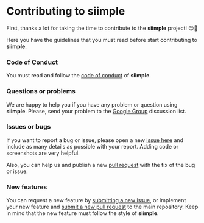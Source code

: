 # Contributing to siimple

First, thanks a lot for taking the time to contribute to the **siimple** project! :blush::tada:

Here you have the guidelines that you must read before start contributing to **siimple**.

### Code of Conduct

You must read and follow the [code of conduct](../CODE_OF_CONDUCT.md) of **siimple**.

### Questions or problems

We are happy to help you if you have any problem or question using **siimple**. Please, send your problem to the [Google Group](https://groups.google.com/d/forum/siimple) discussion list.

### Issues or bugs

If you want to report a bug or issue, please open a new [issue here](https://github.com/siimple/siimple/issues) and include as many details as possible with your report. Adding code or screenshots are very helpful.

Also, you can help us and publish a new [pull request](https://github.com/siimple/siimple/pulls) with the fix of the bug or issue.

### New features

You can request a new feature by [submitting a new issue](https://github.com/siimple/siimple/issues), or implement your new feature and [submit a new pull request](https://github.com/siimple/siimple/pulls) to the main repository. Keep in mind that the new feature must follow the style of **siimple**.
